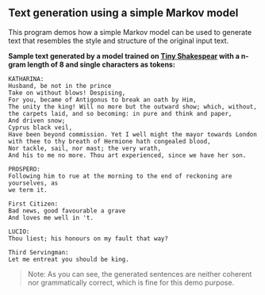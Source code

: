 ## Text generation using a simple Markov model
This program demos how a simple Markov model can be used to generate text that resembles the style and structure of the original input text.

**Sample text generated by a model trained on [Tiny Shakespear](https://raw.githubusercontent.com/karpathy/char-rnn/master/data/tinyshakespeare/input.txt) with a n-gram length of 8 and single  characters as tokens:**
```
KATHARINA:
Husband, be not in the prince
Take on without blows! Despising,
For you, became of Antigonus to break an oath by Him,
The unity the king! Will no more but the outward show; which, without,
the carpets laid, and so becoming: in pure and think and paper,
And driven snow;
Cyprus black veil,
Have been beyond commission. Yet I well might the mayor towards London with thee to thy breath of Hermione hath congealed blood,
Nor tackle, sail, nor mast; the very wrath,
And his to me no more. Thou art experienced, since we have her son.

PROSPERO:
Following him to rue at the morning to the end of reckoning are yourselves, as
we term it.

First Citizen:
Bad news, good favourable a grave
And loves me well in 't.

LUCIO:
Thou liest; his honours on my fault that way?

Third Servingman:
Let me entreat you should be king.
```
> Note: As you can see, the generated sentences are neither coherent nor grammatically correct, which is fine for this demo purpose.